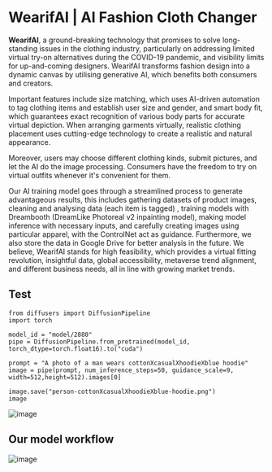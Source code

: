 # WearifAI | AI Fashion Cloth Changer

**WearifAI**, a ground-breaking technology that promises to solve long-standing issues in the clothing industry, particularly on addressing limited virtual try-on alternatives during the COVID-19 pandemic, and visibility limits for up-and-coming designers.
WearifAI transforms fashion design into a dynamic canvas by utilising generative AI, which benefits both consumers and creators. 

Important features include size matching, which uses AI-driven automation to tag clothing items and establish user size and gender, and smart body fit, which guarantees exact recognition of various body parts for accurate virtual depiction. When arranging garments virtually, realistic clothing placement uses cutting-edge technology to create a realistic and natural appearance.

Moreover, users may choose different clothing kinds, submit pictures, and let the AI do the image processing. Consumers have the freedom to try on virtual outfits whenever it's convenient for them.

Our AI training model goes through a streamlined process to generate advantageous results, this includes gathering datasets of product images, cleaning and analysing data (each item is tagged) , training models with Dreambooth (DreamLike Photoreal v2 inpainting model), making model inference with necessary inputs, and carefully creating images using particular apparel, with the ControlNet act as guidance. Furthermore, we also store the data in Google Drive for better analysis in the future.
We believe, WearifAI stands for high feasibility, which provides a virtual fitting revolution, insightful data, global accessibility, metaverse trend alignment, and different business needs, all in line with growing market trends.

## Test
```
from diffusers import DiffusionPipeline
import torch

model_id = "model/2880"
pipe = DiffusionPipeline.from_pretrained(model_id, torch_dtype=torch.float16).to("cuda")

prompt = "A photo of a man wears cottonXcasualXhoodieXblue hoodie"
image = pipe(prompt, num_inference_steps=50, guidance_scale=9, width=512,height=512).images[0]

image.save("person-cottonXcasualXhoodieXblue-hoodie.png")
image

```
![image](https://github.com/user-attachments/assets/028f7d7e-1ca6-451f-a957-535107be18a4)


## Our model workflow
![image](https://github.com/user-attachments/assets/89adefbe-e896-483f-901b-673f16766814)
